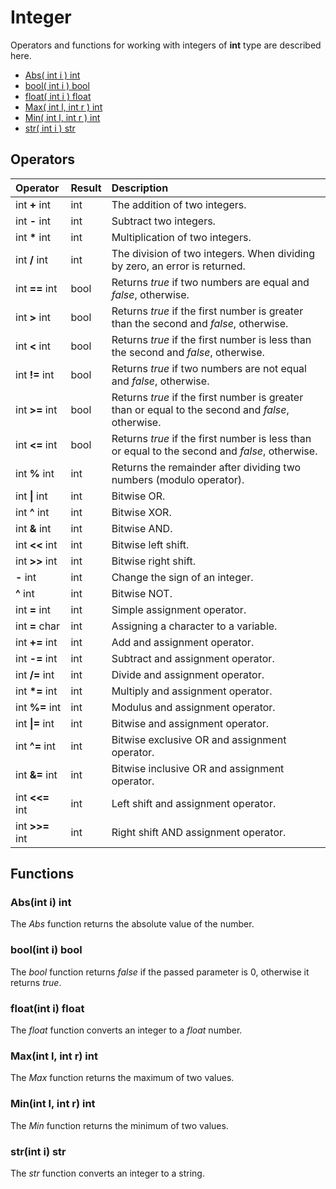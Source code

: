 # Integer

Operators and functions for working with integers of **int** type are described here.

* [Abs\( int i \) int](integer.md#abs-int-i-int)
* [bool\( int i \) bool](integer.md#bool-int-i-bool)
* [float\( int i \) float](integer.md#float-int-i-float)
* [Max\( int l, int r \) int](integer.md#max-int-l-int-r-int)
* [Min\( int l, int r \) int](integer.md#min-int-l-int-r-int)
* [str\( int i \) str](integer.md#str-int-i-str)

## Operators

| Operator | Result | Description |
| :--- | :--- | :--- |
| int **+** int | int | The addition of two integers. |
| int **-** int | int | Subtract two integers. |
| int **\*** int | int | Multiplication of two integers. |
| int **/** int | int | The division of two integers. When dividing by zero, an error is returned. |
| int **==** int | bool | Returns _true_ if two numbers are equal and _false_, otherwise. |
| int **&gt;** int | bool | Returns _true_ if the first number is greater than the second and _false_, otherwise. |
| int **&lt;** int | bool | Returns _true_ if the first number is less than the second and _false_, otherwise. |
| int **!=** int | bool | Returns _true_ if two numbers are not equal and _false_, otherwise. |
| int **&gt;=** int | bool | Returns _true_ if the first number is greater than or equal to the second and _false_, otherwise. |
| int **&lt;=** int | bool | Returns _true_ if the first number is less than or equal to the second and _false_, otherwise. |
| int **%** int | int | Returns the remainder after dividing two numbers \(modulo operator\). |
| int **\|** int | int | Bitwise OR. |
| int **^** int | int | Bitwise XOR. |
| int **&** int | int | Bitwise AND. |
| int **&lt;&lt;** int | int | Bitwise left shift. |
| int **&gt;&gt;** int | int | Bitwise right shift. |
| **-** int | int | Change the sign of an integer. |
| **^** int | int | Bitwise NOT. |
| int **=** int | int | Simple assignment operator. |
| int **=** char | int | Assigning a character to a variable. |
| int **+=** int | int | Add and assignment operator. |
| int **-=** int | int | Subtract and assignment operator. |
| int **/=** int | int | Divide and assignment operator. |
| int **\*=** int | int | Multiply and assignment operator. |
| int **%=** int | int | Modulus and assignment operator. |
| int **\|=** int | int | Bitwise and assignment operator. |
| int **^=** int | int | Bitwise exclusive OR and assignment operator. |
| int **&=** int | int | Bitwise inclusive OR and assignment operator. |
| int **&lt;&lt;=** int | int | Left shift and assignment operator. |
| int **&gt;&gt;=** int | int | Right shift AND assignment operator. |

## Functions


### Abs\(int i\) int

The _Abs_ function returns the absolute value of the number.

### bool\(int i\) bool

The _bool_ function returns _false_ if the passed parameter is 0, otherwise it returns _true_.

### float\(int i\) float

The _float_ function converts an integer to a _float_ number.

### Max\(int l, int r\) int

The _Max_ function returns the maximum of two values.

### Min\(int l, int r\) int

The _Min_ function returns the minimum of two values.

### str\(int i\) str

The _str_ function converts an integer to a string.

